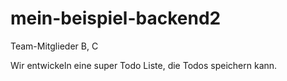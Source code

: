 # mein-beispiel-backend2

Team-Mitglieder B, C

Wir entwickeln eine super Todo Liste, die Todos speichern kann.
